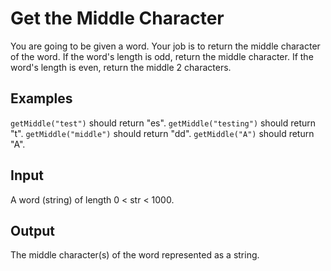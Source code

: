 # Get the Middle Character

You are going to be given a word. Your job is to return the middle character of the word. If the word's length is odd,
return the middle character. If the word's length is even, return the middle 2 characters.

## Examples

`getMiddle("test")` should return "es".
`getMiddle("testing")` should return "t".
`getMiddle("middle")` should return "dd".
`getMiddle("A")` should return "A".

## Input

A word (string) of length 0 < str < 1000.

## Output

The middle character(s) of the word represented as a string.
